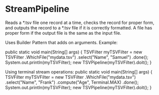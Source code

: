 # StreamPipeline

Reads a *.tsv file one record at a time, checks the record for proper form, and outputs the record to a *.tsv file if it is correctly formatted. A file has proper form if the output file is the same as the input file. 

Uses Builder Pattern that adds on arguments. Example:

public static void main(String[] args) { TSVFilter myTSVFilter = new TSVFilter
            .WhichFile("mydata.tsv")
            .select("Name", "Samuel")
            .done();
    System.out.println(myTSVFilter);
    new TSVPipeline(myTSVFilter).doit();
}

Using terminal stream operations:
public static void main(String[] args) { TSVFilter myTSVFilter = new TSVFilter
            .WhichFile("mydata.tsv")
            .select("Name", "Frank")
            .compute("Age", Terminal.MAX)
            .done();
    System.out.println(myTSVFilter);
    new TSVPipeline(myTSVFilter).doit();
}
